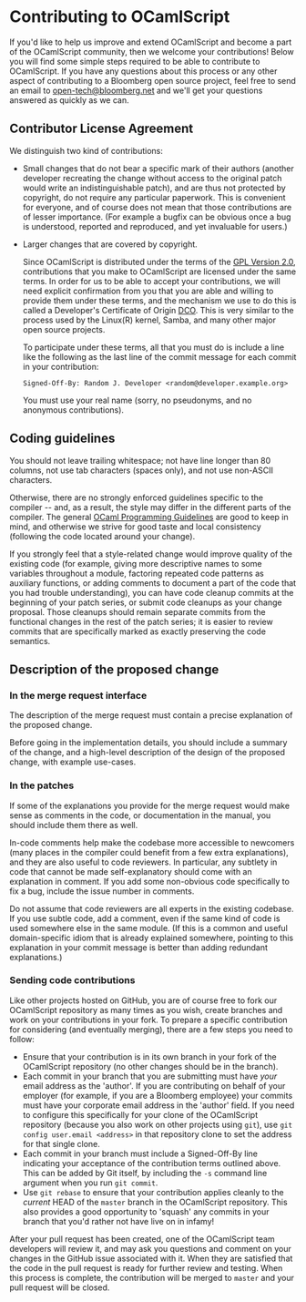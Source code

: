 # Contributing to OCamlScript #

If you'd like to help us improve and extend OCamlScript and become a part of the OCamlScript community,
then we welcome your contributions! Below you will find some simple steps required to be able to contribute to OCamlScript. If you have
any questions about this process or any other aspect of contributing to a Bloomberg open source project, feel free to send an email to
[open-tech@bloomberg.net](mailto:open-tech@bloomberg.net) and we'll get your questions answered as quickly as we can.


## Contributor License Agreement

We distinguish two kind of contributions:

- Small changes that do not bear a specific mark of their authors
  (another developer recreating the change without access to the
  original patch would write an indistinguishable patch), and are thus
  not protected by copyright, do not require any particular
  paperwork. This is convenient for everyone, and of course does not
  mean that those contributions are of lesser importance. (For example
  a bugfix can be obvious once a bug is understood, reported and
  reproduced, and yet invaluable for users.)

- Larger changes that are covered by copyright. 

  Since OCamlScript is distributed under the terms of the
  [GPL Version 2.0](./LICENSE), contributions that you make to
  OCamlScript are licensed under the same terms. In order for us to be
  able to accept your contributions, we will need explicit
  confirmation from you that you are able and willing to provide them
  under these terms, and the mechanism we use to do this is called a
  Developer's Certificate of Origin
  [DCO](Developer-Certificate-of-Origin-1.1).  This is very similar to
  the process used by the Linux(R) kernel, Samba, and many other major
  open source projects.

  To participate under these terms, all that you must do is include a
  line like the following as the last line of the commit message for
  each commit in your contribution:

  ```
  Signed-Off-By: Random J. Developer <random@developer.example.org>
  ```

  You must use your real name (sorry, no pseudonyms, and no anonymous contributions).


## Coding guidelines

You should not leave trailing whitespace; not have line longer than 80
columns, not use tab characters (spaces only), and not use non-ASCII
characters. 

Otherwise, there are no strongly enforced guidelines specific to the
compiler -- and, as a result, the style may differ in the different
parts of the compiler. The general [OCaml Programming
Guidelines](https://ocaml.org/learn/tutorials/guidelines.html) are
good to keep in mind, and otherwise we strive for good taste and local
consistency (following the code located around your change).

If you strongly feel that a style-related change would improve quality
of the existing code (for example, giving more descriptive names to
some variables throughout a module, factoring repeated code patterns
as auxiliary functions, or adding comments to document a part of the
code that you had trouble understanding), you can have code cleanup
commits at the beginning of your patch series, or submit code cleanups
as your change proposal. Those cleanups should remain separate commits
from the functional changes in the rest of the patch series; it is
easier to review commits that are specifically marked as exactly
preserving the code semantics.


## Description of the proposed change

### In the merge request interface

The description of the merge request must contain a precise
explanation of the proposed change.

Before going in the implementation details, you should include
a summary of the change, and a high-level description of the design
of the proposed change, with example use-cases.

### In the patches

If some of the explanations you provide for the merge request would
make sense as comments in the code, or documentation in the manual,
you should include them there as well.

In-code comments help make the codebase more accessible to newcomers
(many places in the compiler could benefit from a few
extra explanations), and they are also useful to code reviewers. In
particular, any subtlety in code that cannot be made
self-explanatory should come with an explanation in comment. If you
add some non-obvious code specifically to fix a bug, include the
issue number in comments.

Do not assume that code reviewers are all experts in the existing
codebase. If you use subtle code, add a comment, even if the same
kind of code is used somewhere else in the same module. (If this is
a common and useful domain-specific idiom that is already explained
somewhere, pointing to this explanation in your commit message is
better than adding redundant explanations.)


### Sending code contributions ###

Like other projects hosted on GitHub, you are of course free to fork our OCamlScript repository as many times as you wish, create branches and work
on your contributions in your fork. To prepare a specific contribution for considering (and eventually merging), there are a few steps you need
to follow:

* Ensure that your contribution is in its own branch in your fork of the OCamlScript repository (no other changes should be in the branch).
* Each commit in your branch that you are submitting must have *your* email address as the 'author'. If you are contributing on behalf of your employer (for example, if you are a Bloomberg employee) your commits must have your corporate email address in the 'author' field. If you need to configure this specifically for your clone of the OCamlScript repository (because you also work on other projects using ```git```), use ```git config user.email <address>``` in that repository clone to set the address for that single clone.
* Each commit in your branch must include a Signed-Off-By line indicating your acceptance of the contribution terms outlined above. This can be added by Git itself, by including the ```-s``` command line argument when you run ```git commit```.
* Use ```git rebase``` to ensure that your contribution applies cleanly to the *current* HEAD of the ```master``` branch in the OCamlScript repository. This also provides a good opportunity to 'squash' any commits in your branch that you'd rather not have live on in infamy!

After your pull request has been created, one of the OCamlScript team developers will review it, and may ask you questions and comment on your changes
in the GitHub issue associated with it. When they are satisfied that the code in the pull request is ready for further review and testing. When this process is complete, the contribution will be merged to ```master```
and your pull request will be closed.


